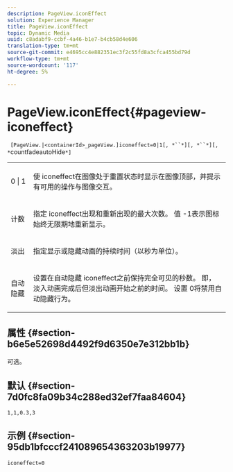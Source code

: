 ```yaml
---
description: PageView.iconEffect
solution: Experience Manager
title: PageView.iconEffect
topic: Dynamic Media
uuid: c8adabf9-ccbf-4a46-b1e7-b4cb58d4e606
translation-type: tm+mt
source-git-commit: e4695cc4e882351ec3f2c55fd8a3cfca455bd79d
workflow-type: tm+mt
source-wordcount: '117'
ht-degree: 5%

---
```



# PageView.iconEffect{#pageview-iconeffect}

` [PageView.|<containerId>_pageView.]iconeffect=0|1[, *``*][, *``*][, *`countfadeautoHide`*]`

<table id="table_DD66FFC263A34220876DD204BFE62D49"> 
 <tbody> 
  <tr> 
   <td colname="col1"> <p> <span class="codeph"> 0 | 1</span> </p> </td> 
   <td colname="col2"> <p> 使<span class="codeph"> iconeffect</span>在图像处于重置状态时显示在图像顶部，并提示有可用的操作与图像交互。 </p> </td> 
  </tr> 
  <tr> 
   <td colname="col1"> <p> <span class="codeph"><span class="varname"> 计数</span></span> </p> </td> 
   <td colname="col2"> <p> 指定<span class="codeph"> iconeffect</span>出现和重新出现的最大次数。 值<span class="codeph"> -1</span>表示图标始终无限期地重新显示。 </p> </td> 
  </tr> 
  <tr> 
   <td colname="col1"> <p><span class="codeph"><span class="varname"> 淡出</span></span> </p> </td> 
   <td colname="col2"> <p>指定显示或隐藏动画的持续时间（以秒为单位）。 </p> </td> 
  </tr> 
  <tr> 
   <td colname="col1"> <p><span class="codeph"><span class="varname"> 自动隐藏</span></span> </p> </td> 
   <td colname="col2"> <p>设置在自动隐藏<span class="codeph"> iconeffect</span>之前保持完全可见的秒数。 即，淡入动画完成后但淡出动画开始之前的时间。 设置<span class="codeph"> 0</span>将禁用自动隐藏行为。 </p> </td> 
  </tr> 
 </tbody> 
</table>

## 属性 {#section-b6e5e52698d4492f9d6350e7e312bb1b}

可选。

## 默认 {#section-7d0fc8fa09b34c288ed32ef7faa84604}

`1,1,0.3,3`

## 示例 {#section-95db1bfcccf241089654363203b19977}

`iconeffect=0`
